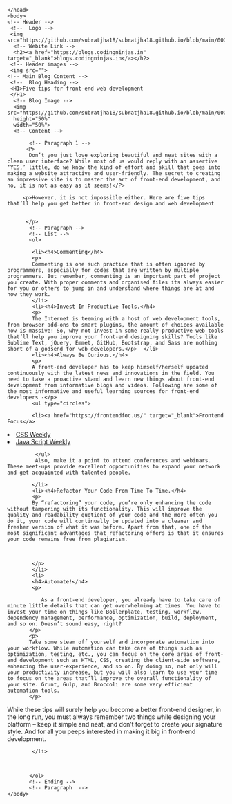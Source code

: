 <!DOCTYPE html>
<html>
    <head>
        <!-- title -->
        <title>Five tips for front-end Development</title>

    </head>
    <body>
    <!-- Header -->
     <!--  Logo -->
     <img src="https://github.com/subratjha18/subratjha18.github.io/blob/main/0000000000001393.jpg">
      <!-- Webite Link -->
      <h2><a href="https://blogs.codingninjas.in" target="_blank">blogs.codingninjas.in</a></h2>
     <!-- Header images -->
     <img src="">
    <!-- Main Blog Content -->
     <!--  Blog Heading -->
     <H1>Five tips for front-end web development
     </H1>
      <!-- Blog Image -->
      <img src="https://github.com/subratjha18/subratjha18.github.io/blob/main/0000000000001395.png"
      height="50%"
      width="50%">
      <!-- Content -->

           <!-- Paragraph 1 -->
          <P>
           Don’t you just love exploring beautiful and neat sites with a clean user interface? While most of us would reply with an assertive ‘YES,’ little, do we know the kind of effort and skill that goes into making a website attractive and user-friendly. The secret to creating an impressive site is to master the art of front-end development, and no, it is not as easy as it seems!</P>

         <p>However, it is not impossible either. Here are five tips that’ll help you get better in front-end design and web development


          </p>
           <!-- Paragraph -->
           <!-- List -->
           <ol>

            <li><h4>Commenting</h4>
            <p>
            Commenting is one such practice that is often ignored by programmers, especially for codes that are written by multiple programmers. But remember, commenting is an important part of project you create. With proper comments and organised files its always easier for you or others to jump in and understand where things are at and how they work.   
            </li>
            <li><h4>Invest In Productive Tools.</h4>
            <p>
            The Internet is teeming with a host of web development tools, from browser add-ons to smart plugins, the amount of choices available now is massive! So, why not invest in some really productive web tools that’ll help you improve your front-end designing skills? Tools like Sublime Text, jQuery, Emmet, GitHub, Bootstrap, and Sass are nothing short of a godsend for web developers.</p>  </li>
            <li><h4>Always Be Curious.</h4>
            <p>
            A front-end developer has to keep himself/herself updated continuously with the latest news and innovations in the field. You need to take a proactive stand and learn new things about front-end development from informative blogs and videos. Following are some of the most informative and useful learning sources for front-end developers -</p>
            <ul type="circles">

            <li><a href="https://frontendfoc.us/" target="_blank">Frontend Focus</a>
 </li>
            <li> <a href="https://css-weekly.com/"target="_blank">CSS Weekly</a>
</li>
            <li>  <a href="https://javascriptweekly.com/"target="__blank">Java Script Weekly</a> </li>



             </ul>
             Also, make it a point to attend conferences and webinars. These meet-ups provide excellent opportunities to expand your network and get acquainted with talented people.

            </li>
            <li><h4>Refactor Your Code From Time To Time.</h4>
            <p>
            By “refactoring” your code, you’re only enhancing the code without tampering with its functionality. This will improve the quality and readability quotient of your code and the more often you do it, your code will continually be updated into a cleaner and fresher version of what it was before. Apart from that, one of the most significant advantages that refactoring offers is that it ensures your code remains free from plagiarism.
                


            </p> 
            </li>
            <li>
            <h4>Automate!</h4>
            <p>

               As a front-end developer, you already have to take care of minute little details that can get overwhelming at times. You have to invest your time on things like Boilerplate, testing, workflow, dependency management, performance, optimization, build, deployment, and so on. Doesn’t sound easy, right?
           </p>
           <p>
           Take some steam off yourself and incorporate automation into your workflow. While automation can take care of things such as optimization, testing, etc., you can focus on the core areas of front-end development such as HTML, CSS, creating the client-side software, enhancing the user-experience, and so on. By doing so, not only will your productivity increase, but you will also learn to use your time to focus on the areas that’ll improve the overall functionality of your site. Grunt, Gulp, and Broccoli are some very efficient automation tools.
           </p>
 <p>
 While these tips will surely help you become a better front-end designer, in the long run, you must always remember two things while designing your platform – keep it simple and neat, and don’t forget to create your signature style. And for all you peeps interested in making it big in front-end development.</p>            

                
            </li>



           </ol>
           <!-- Ending -->
           <!-- Paragraph  -->    
    </body>
</html>
